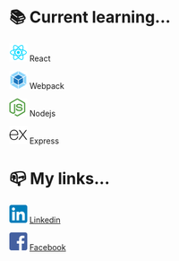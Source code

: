 # 📚 Current learning...
![react](https://github.com/KlessitonRodrigues/KlessitonRodrigues/blob/main/assets/img/react-logo.png) React

![webpack](https://github.com/KlessitonRodrigues/KlessitonRodrigues/blob/main/assets/img/webpack-logo.png) Webpack

![nodejs](https://github.com/KlessitonRodrigues/KlessitonRodrigues/blob/main/assets/img/nodejs-logo.png) Nodejs

![express](https://github.com/KlessitonRodrigues/KlessitonRodrigues/blob/main/assets/img/express-logo.png) Express


# 📪 My links...
![express](https://github.com/KlessitonRodrigues/KlessitonRodrigues/blob/main/assets/img/linkedin-logo.png)
[Linkedin](http://linkedin.com/in/klessitonrds)

![express](https://github.com/KlessitonRodrigues/KlessitonRodrigues/blob/main/assets/img/fb-logo.png)
[Facebook](http://fb.com/klessitomrodrigues)




<!--
**KlessitonRodrigues/KlessitonRodrigues** is a ✨ _special_ ✨ repository because its `README.md` (this file) appears on your GitHub profile.

Here are some ideas to get you started:

- 🔭 I’m currently working on ...
- 🌱 I’m currently learning ...
- 👯 I’m looking to collaborate on ...
- 🤔 I’m looking for help with ...
- 💬 Ask me about ...
- 📫 How to reach me: ...
- 😄 Pronouns: ...
- ⚡ Fun fact: ...
-->
